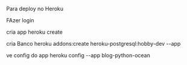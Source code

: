 Para deploy no Heroku

FAzer login

cria app
heroku create

cria Banco
heroku addons:create heroku-postgresql:hobby-dev --app

ve config do app
heroku config --app blog-python-ocean